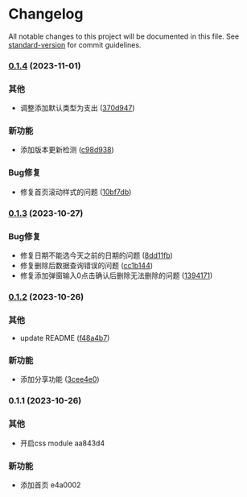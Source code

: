 # Changelog

All notable changes to this project will be documented in this file. See [standard-version](https://github.com/conventional-changelog/standard-version) for commit guidelines.

### [0.1.4](https://github.com/renzp94/mok/compare/v0.1.3...v0.1.4) (2023-11-01)


### 其他

* 调整添加默认类型为支出 ([370d947](https://github.com/renzp94/mok/commit/370d9475eed37cee865f54e7bf0dfd4ddc4ccef0))


### 新功能

* 添加版本更新检测 ([c98d938](https://github.com/renzp94/mok/commit/c98d938e3521c7c0251d2df731e3849e92831f83))


### Bug修复

* 修复首页滚动样式的问题 ([10bf7db](https://github.com/renzp94/mok/commit/10bf7db98b135f3d62e9304a493e75221f0f3b3b))

### [0.1.3](https://github.com/renzp94/mok/compare/v0.1.2...v0.1.3) (2023-10-27)


### Bug修复

* 修复日期不能选今天之前的日期的问题 ([8dd11fb](https://github.com/renzp94/mok/commit/8dd11fbe709cd6cc0f33a98de76438b959e35adf))
* 修复删除后数据查询错误的问题 ([cc1b144](https://github.com/renzp94/mok/commit/cc1b144d96f912b0b7ac6c7040216192de94c1c8))
* 修复添加弹窗输入0点击确认后删除无法删除的问题 ([1394171](https://github.com/renzp94/mok/commit/13941716b6a87c6719c540659e26b39b2c9d98c2))

### [0.1.2](https://github.com/renzp94/mok/compare/v0.1.1...v0.1.2) (2023-10-26)


### 其他

* update README ([f48a4b7](https://github.com/renzp94/mok/commit/f48a4b71ce11c2a24eee0c27d4f26d488d5d77f4))


### 新功能

* 添加分享功能 ([3cee4e0](https://github.com/renzp94/mok/commit/3cee4e0a45c6c64c2d7f456dfc973516519b866e))

### 0.1.1 (2023-10-26)


### 其他

* 开启css module aa843d4


### 新功能

* 添加首页 e4a0002
